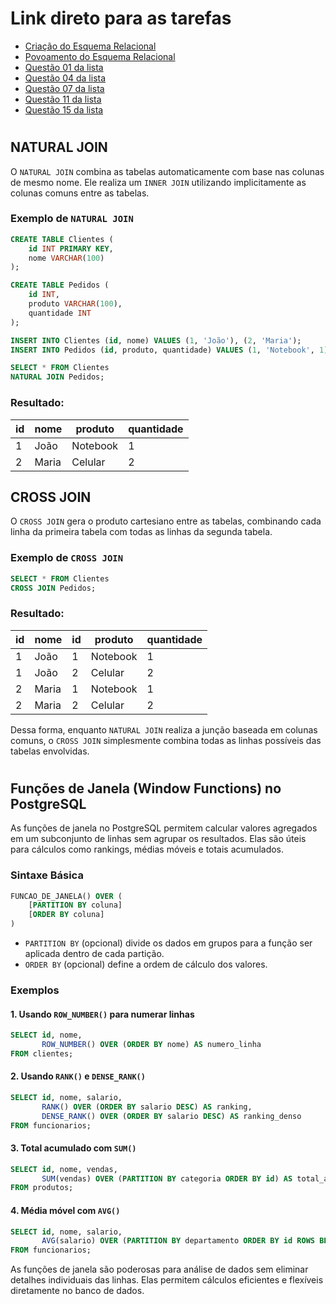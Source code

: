 # Link direto para as tarefas 

* [Criação do Esquema Relacional](t01/tarefa01-create.sql)
* [Povoamento do Esquema Relacional](t01/tarefa01-inserts.sql)
* [Questão 01 da lista](t01/tarefa01-q01.sql)
* [Questão 04 da lista](t01/tarefa01-q04.sql)
* [Questão 07 da lista](t01/tarefa01-q07.sql)
* [Questão 11 da lista](t01/tarefa01-q11.sql)
* [Questão 15 da lista](t01/tarefa01-q15.sql)

#

## NATURAL JOIN

O `NATURAL JOIN` combina as tabelas automaticamente com base nas colunas de mesmo nome. Ele realiza um `INNER JOIN` utilizando implicitamente as colunas comuns entre as tabelas.

### Exemplo de `NATURAL JOIN`

```sql
CREATE TABLE Clientes (
    id INT PRIMARY KEY,
    nome VARCHAR(100)
);

CREATE TABLE Pedidos (
    id INT,
    produto VARCHAR(100),
    quantidade INT
);

INSERT INTO Clientes (id, nome) VALUES (1, 'João'), (2, 'Maria');
INSERT INTO Pedidos (id, produto, quantidade) VALUES (1, 'Notebook', 1), (2, 'Celular', 2);

SELECT * FROM Clientes
NATURAL JOIN Pedidos;
```

### Resultado:
| id | nome  | produto  | quantidade |
|----|------|---------|-----------|
| 1  | João  | Notebook | 1         |
| 2  | Maria | Celular  | 2         |

## CROSS JOIN

O `CROSS JOIN` gera o produto cartesiano entre as tabelas, combinando cada linha da primeira tabela com todas as linhas da segunda tabela.

### Exemplo de `CROSS JOIN`

```sql
SELECT * FROM Clientes
CROSS JOIN Pedidos;
```

### Resultado:
| id  | nome  | id  | produto  | quantidade |
|----|------|----|---------|-----------|
| 1  | João  | 1  | Notebook | 1         |
| 1  | João  | 2  | Celular  | 2         |
| 2  | Maria | 1  | Notebook | 1         |
| 2  | Maria | 2  | Celular  | 2         |

Dessa forma, enquanto `NATURAL JOIN` realiza a junção baseada em colunas comuns, o `CROSS JOIN` simplesmente combina todas as linhas possíveis das tabelas envolvidas.

#

## Funções de Janela (Window Functions) no PostgreSQL

As funções de janela no PostgreSQL permitem calcular valores agregados em um subconjunto de linhas sem agrupar os resultados. Elas são úteis para cálculos como rankings, médias móveis e totais acumulados.

### Sintaxe Básica

```sql
FUNCAO_DE_JANELA() OVER (
    [PARTITION BY coluna]
    [ORDER BY coluna]
)
```

- `PARTITION BY` (opcional) divide os dados em grupos para a função ser aplicada dentro de cada partição.
- `ORDER BY` (opcional) define a ordem de cálculo dos valores.

### Exemplos

#### 1. Usando `ROW_NUMBER()` para numerar linhas
```sql
SELECT id, nome,
       ROW_NUMBER() OVER (ORDER BY nome) AS numero_linha
FROM clientes;
```

#### 2. Usando `RANK()` e `DENSE_RANK()`
```sql
SELECT id, nome, salario,
       RANK() OVER (ORDER BY salario DESC) AS ranking,
       DENSE_RANK() OVER (ORDER BY salario DESC) AS ranking_denso
FROM funcionarios;
```

#### 3. Total acumulado com `SUM()`
```sql
SELECT id, nome, vendas,
       SUM(vendas) OVER (PARTITION BY categoria ORDER BY id) AS total_acumulado
FROM produtos;
```

#### 4. Média móvel com `AVG()`
```sql
SELECT id, nome, salario,
       AVG(salario) OVER (PARTITION BY departamento ORDER BY id ROWS BETWEEN 2 PRECEDING AND CURRENT ROW) AS media_movel
FROM funcionarios;
```

As funções de janela são poderosas para análise de dados sem eliminar detalhes individuais das linhas. Elas permitem cálculos eficientes e flexíveis diretamente no banco de dados.

